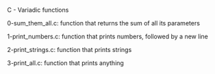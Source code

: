C - Variadic functions

0-sum_them_all.c: function that returns the sum of all its parameters

1-print_numbers.c: function that prints numbers, followed by a new line

2-print_strings.c: function that prints strings

3-print_all.c: function that prints anything
